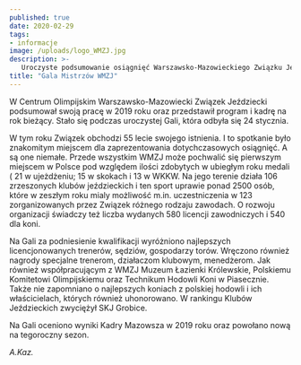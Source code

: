 ```yaml
---
published: true
date: 2020-02-29
tags:
- informacje
image: /uploads/logo_WMZJ.jpg
description: >-
   Uroczyste podsumowanie osiągnięć Warszawsko-Mazowieckiego Związku Jeździeckiego 2019 roku.
title: "Gala Mistrzów WMZJ"
---
```


W Centrum Olimpijskim Warszawsko-Mazowiecki Związek Jeździecki podsumował swoją pracę w 2019 roku oraz przedstawił program i kadrę na rok bieżący. Stało się podczas uroczystej Gali, która odbyła się 24 stycznia.

W tym roku Związek  obchodzi 55 lecie swojego istnienia. I to spotkanie było znakomitym miejscem dla zaprezentowania dotychczasowych osiągnięć. A są one niemałe. Przede wszystkim WMZJ może pochwalić się  pierwszym miejscem w Polsce pod względem ilości  zdobytych w ubiegłym roku medali ( 21 w ujeżdżeniu; 15 w skokach i 13 w WKKW. Na  jego terenie działa 106 zrzeszonych  klubów jeździeckich i ten sport uprawie ponad 2500 osób, które w zeszłym roku mialy możliwość m.in. uczestniczenia w 123  zorganizowanych przez Związek różnego rodzaju zawodach. O rozwoju organizacji świadczy też liczba wydanych 580 licencji zawodniczych i 540 dla koni.


Na Gali za podniesienie kwalifikacji  wyróżniono najlepszych licencjonowanych trenerów, sędziów, gospodarzy torów. Wręczono również nagrody specjalne trenerom, działaczom klubowym, menedżerom. Jak również współpracującym z WMZJ Muzeum  Łazienki Królewskie, Polskiemu Komitetowi Olimpijskiemu oraz Technikum Hodowli Koni w Piasecznie.  Także nie zapomniano o najlepszych koniach z polskiej hodowli i ich właścicielach, których również uhonorowano. W rankingu Klubów Jeździeckich zwyciężył SKJ Grobice.


Na Gali oceniono  wyniki Kadry Mazowsza w 2019 roku oraz powołano nową na tegoroczny sezon.

*A.Kaz.*
